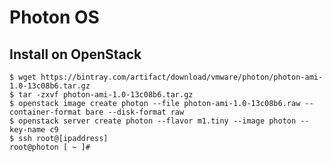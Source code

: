 Photon OS
=========


Install on OpenStack
--------------------

```
$ wget https://bintray.com/artifact/download/vmware/photon/photon-ami-1.0-13c08b6.tar.gz
$ tar -zxvf photon-ami-1.0-13c08b6.tar.gz
$ openstack image create photon --file photon-ami-1.0-13c08b6.raw --container-format bare --disk-format raw
$ openstack server create photon --flavor m1.tiny --image photon --key-name c9
$ ssh root@[ipaddress]
root@photon [ ~ ]#
```
